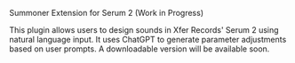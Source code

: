 Summoner Extension for Serum 2 (Work in Progress)

This plugin allows users to design sounds in Xfer Records' Serum 2 using natural language input. It uses ChatGPT to generate parameter adjustments based on user prompts.
A downloadable version will be available soon.
